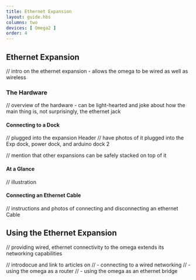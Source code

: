 ```yaml
---
title: Ethernet Expansion
layout: guide.hbs
columns: two
devices: [ Omega2 ]
order: 4
---
```


## Ethernet Expansion

// intro on the ethernet expansion - allows the omega to be wired as well as wireless

### The Hardware

// overview of the hardware - can be light-hearted and joke about how the main thing is, not surprisingly, the ethernet jack

#### Connecting to a Dock

// plugged into the expansion Header
// have photos of it plugged into the Exp dock, power dock, and arduino dock 2

// mention that other expansions can be safely stacked on top of it

#### At a Glance

// illustration

#### Connecting an Ethernet Cable

// instructions and photos of connecting and disconnecting an ethernet Cable


## Using the Ethernet Expansion

// providing wired, ethernet connectivity to the omega extends its networking capabilities

// introdocue and link to articles on
//  - connecting to a wired networking
//  - using the omega as a router
//  - using the omega as an ethernet bridge
